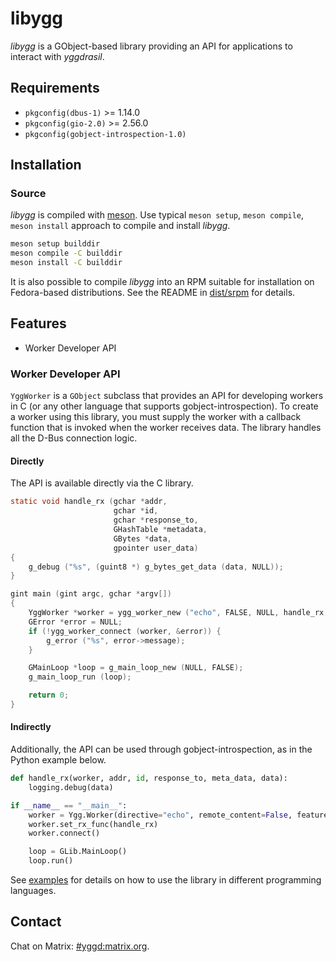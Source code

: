 # libygg

_libygg_ is a GObject-based library providing an API for applications to
interact with _yggdrasil_.

## Requirements

* `pkgconfig(dbus-1)` >= 1.14.0
* `pkgconfig(gio-2.0)` >= 2.56.0
* `pkgconfig(gobject-introspection-1.0)`

## Installation

### Source

_libygg_ is compiled with [meson](https://mesonbuild.com). Use typical `meson
setup`, `meson compile`, `meson install` approach to compile and install
_libygg_.

```bash
meson setup builddir
meson compile -C builddir
meson install -C builddir
```

It is also possible to compile _libygg_ into an RPM suitable for installation on
Fedora-based distributions. See the README in [dist/srpm](./dist/srpm) for
details.

## Features

* Worker Developer API

### Worker Developer API

`YggWorker` is a `GObject` subclass that provides an API for developing workers
in C (or any other language that supports gobject-introspection). To create a
worker using this library, you must supply the worker with a callback function
that is invoked when the worker receives data. The library handles all the D-Bus
connection logic.

#### Directly

The API is available directly via the C library.

```c
static void handle_rx (gchar *addr,
                       gchar *id,
                       gchar *response_to,
                       GHashTable *metadata,
                       GBytes *data,
                       gpointer user_data)
{
    g_debug ("%s", (guint8 *) g_bytes_get_data (data, NULL));
}

gint main (gint argc, gchar *argv[])
{
    YggWorker *worker = ygg_worker_new ("echo", FALSE, NULL, handle_rx, NULL);
    GError *error = NULL;
    if (!ygg_worker_connect (worker, &error)) {
        g_error ("%s", error->message);
    }

    GMainLoop *loop = g_main_loop_new (NULL, FALSE);
    g_main_loop_run (loop);

    return 0;
}
```

#### Indirectly

Additionally, the API can be used through gobject-introspection, as in the
Python example below.

```python
def handle_rx(worker, addr, id, response_to, meta_data, data):
    logging.debug(data)

if __name__ == "__main__":
    worker = Ygg.Worker(directive="echo", remote_content=False, features=None)
    worker.set_rx_func(handle_rx)
    worker.connect()

    loop = GLib.MainLoop()
    loop.run()
```

See [examples](./examples) for details on how to use the library in different
programming languages.

## Contact

Chat on Matrix: [#yggd:matrix.org](https://matrix.to/#/#yggd:matrix.org).
